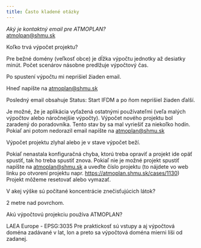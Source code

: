 ```yaml
---
title: Často kladené otázky 
---
```


*Aký je kontaktný email pre ATMOPLAN?* <br/>
atmolpan@shmu.sk

Koľko trvá výpočet projektu?

Pre bežné domény (veľkosť obce) je dĺžka výpočtu jednotky až desiatky minút. Počet scenárov násobne predlžuje výpočtový čas.

Po spustení výpočtu mi neprišiel žiaden email.

Hneď napíšte na atmoplan@shmu.sk

Posledný email obsahuje Status: Start IFDM a po ňom neprišiel žiaden ďalší.

Je možné, že je aplikácia vyťažená ostatnými používateľmi (veľa malých výpočtov alebo náročnejšie výpočty). Výpočet nového projektu bol zaradený do poradovníka. 
Tento stav by sa mal vyriešiť za niekoľko hodín.
Pokiaľ ani potom nedorazil email napíšte na atmoplan@shmu.sk

Výpočet projektu zlyhal alebo je v stave výpočet beží.

Pokiaľ nenastala konfiguračná chyba, ktorú treba opraviť a projekt ide opäť spustiť, tak ho treba spustiť znova.
Pokiaľ nie je možné projekt spustiť napíšte na atmoplan@shmu.sk a uveďte číslo projektu (to nájdete vo web linku po otvorení projektu napr. https://atmoplan.shmu.sk/cases/1130)
Projekt môžeme resetovať alebo vymazať.

V akej výške sú počítané koncentrácie znečisťujúcich látok?

2 metre nad povrchom.

Akú výpočtovú projekciu používa ATMOPLAN?

LAEA Europe - EPSG:3035
Pre praktickosť sú vstupy a aj výpočtová doména zadávané v lat, lon a preto sa výpočtová doména mierni líši od zadanej.
